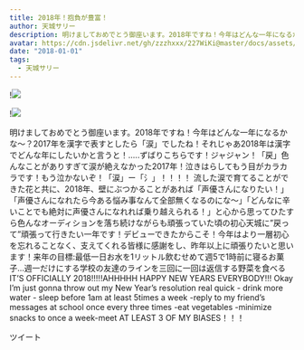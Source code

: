 ```yaml
---
title: 2018年！抱負が豊富！
author: 天城サリー
description: 明けましておめでとう御座います。2018年ですね！今年はどんな一年になるかな〜？2017年を漢字で表すとしたら「涙」でしたね！それじゃあ2018年は漢字でどんな年にしたいかと言うと！.....ずばりこちらです！ジャ...
avatar: https://cdn.jsdelivr.net/gh/zzzhxxx/227WiKi@master/docs/assets/photo/avatar/sally.jpg
date: "2018-01-01"
tags:
  - 天城サリー
---
```


!![](https://cdn.jsdelivr.net/gh/zzzhxxx/227WiKi-image@master/blog-image/sally-2018-01-01_1.jpg)

!![](https://cdn.jsdelivr.net/gh/zzzhxxx/227WiKi-image@master/blog-image/sally-2018-01-01_2.jpg)


明けましておめでとう御座います。2018年ですね！今年はどんな一年になるかな〜？2017年を漢字で表すとしたら「涙」でしたね！それじゃあ2018年は漢字でどんな年にしたいかと言うと！.....ずばりこちらです！ジャジャン！「戻」色んなことがありすぎて涙が絶えなかった2017年！泣きはらしてもう目がカラカラです！もう泣かないぞ！「涙」ー「氵」！！！！ 流した涙で育てることができた花と共に、2018年、壁にぶつかることがあれば「声優さんになりたい！」「声優さんになれたら今ある悩み事なんて全部無くなるのにな〜」「どんなに辛いことでも絶対に声優さんになれれば乗り越えられる！」と心から思ってひたすら色んなオーディションを落ち続けながらも頑張っていた頃の初心天城に”戻って”頑張って行きたい一年です！デビューできたからこそ！今年はより一層初心を忘れることなく、支えてくれる皆様に感謝をし、昨年以上に頑張りたいと思います！来年の目標:最低一日お水を1リットル飲むせめて週5で1時前に寝るお菓子...週一だけにする学校の友達のラインを三回に一回は返信する野菜を食べるIT’S OFFICIALLY 2018!!!!!AHHHHH HAPPY NEW YEARS EVERYBODY!!! Okay I’m just gonna throw out my New Year’s resolution real quick - drink more water - sleep before 1am at least 5times a week -reply to my friend’s messages at school once every three times -eat vegetables -minimize snacks to once a week-meet AT LEAST 3 OF MY BIASES！！！


ツイート



